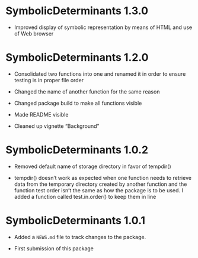 SymbolicDeterminants 1.3.0
==========================

-   Improved display of symbolic representation by means of HTML and
    use of Web browser

SymbolicDeterminants 1.2.0
===============================

-   Consolidated two functions into one and renamed it in order to ensure
    testing is in proper file order

-   Changed the name of another function for the same reason

-   Changed package build to make all functions visible

-   Made README visible

-   Cleaned up vignette “Background”

SymbolicDeterminants 1.0.2
==========================

-   Removed default name of storage directory in favor of tempdir()

-   tempdir() doesn’t work as expected when one function needs to retrieve data
    from the temporary directory created by another function and the function
    test order isn’t the same as how the package is to be used. I added a
    function called test.in.order() to keep them in line

SymbolicDeterminants 1.0.1
==========================

-   Added a `NEWS.md` file to track changes to the package.

-   First submission of this package
